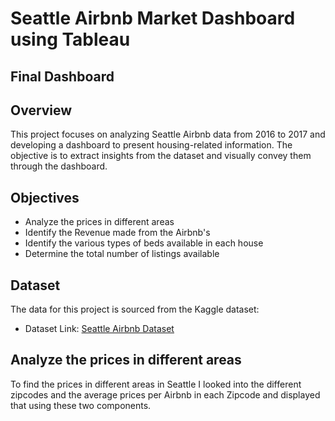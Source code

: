 # Seattle Airbnb Market Dashboard using Tableau
## Final Dashboard

## Overview
This project focuses on analyzing Seattle Airbnb data from 2016 to 2017 and developing a dashboard to present housing-related information. The objective is to extract insights from the dataset and visually convey them through the dashboard.
## Objectives
- Analyze the prices in different areas
- Identify the Revenue made from the Airbnb's
- Identify the various types of beds available in each house
- Determine the total number of listings available
## Dataset
The data for this project is sourced from the Kaggle dataset:
- Dataset Link: [Seattle Airbnb Dataset](https://www.kaggle.com/datasets/alexanderfreberg/airbnb-listings-2016-dataset)
## Analyze the prices in different areas
To find the prices in different areas in Seattle I looked into the different zipcodes and the average prices per Airbnb in each Zipcode and displayed that using these two components.
